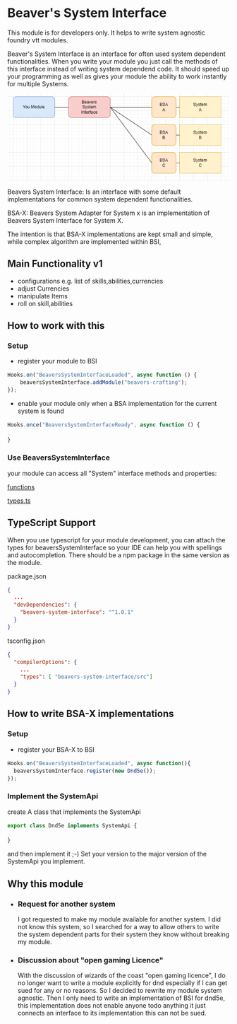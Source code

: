 # Beaver's System Interface
This module is for developers only. It helps to write system agnostic foundry vtt modules.

Beaver's System Interface is an interface for often used system dependent functionalities.
When you write your module you just call the methods of this interface instead of writing system dependend code.
It should speed up your programming as well as gives your module the ability to work instantly for multiple Systems.

![img.png](pictures/img.png)

Beavers System Interface: Is an interface with some default implementations for common system dependent functionalities.

BSA-X: Beavers System Adapter for System x is an implementation of Beavers System Interface for System X.

The intention is that BSA-X implementations are kept small and simple, while complex algorithm are implemented within
BSI,
## Main Functionality v1
- configurations e.g. list of skills,abilities,currencies
- adjust Currencies
- manipulate Items
- roll on skill,abilities
## How to work with this
### Setup
- register your module to BSI

````javascript
Hooks.on("BeaversSystemInterfaceLoaded", async function () {
    beaversSystemInterface.addModule("beavers-crafting");
});
````
- enable your module only when a BSA implementation for the current system is found

````javascript
Hooks.once("BeaversSystemInterfaceReady", async function () {

}
````
### Use BeaversSystemInterface

your module can access all "System" interface methods and properties:

[functions](https://github.com/AngryBeaver/beavers-system-interface/wiki/Beaver's-System-Interface)

[types.ts](https://github.com/AngryBeaver/beavers-system-interface/blob/main/src/types.ts)

## TypeScript Support

When you use typescript for your module development,
you can attach the types for beaversSystemInterface so your IDE can help you with spellings and autocompletion.
There should be a npm package in the same version as the module.

package.json
````json
{
  ...
  "devDependencies": {
    "beavers-system-interface": "^1.0.1"
  }
}
````
tsconfig.json
````json
{
  "compilerOptions": {
    ...
    "types": [ "beavers-system-interface/src"]
  }
}
````
## How to write BSA-X implementations
### Setup
- register your BSA-X to BSI
````javascript
Hooks.on("BeaversSystemInterfaceLoaded", async function(){
  beaversSystemInterface.register(new Dnd5e());
});
````
### Implement the SystemApi
create A class that implements the SystemApi
````typescript
export class Dnd5e implements SystemApi {
  
}
````
and then implement it ;-)
Set your version to the major version of the SystemApi you implement.

## Why this module

- ### Request for another system
  I got requested to make my module available for another system.
  I did not know this system, so I searched for a way to allow others to write the system dependent parts for their
  system they know without breaking my module.
- ### Discussion about "open gaming Licence"
  With the discussion of wizards of the coast "open gaming licence", I do no longer want to write a module explicitly
  for dnd
  especially if I can get sued for any or no reasons. So I decided to rewrite my module system agnostic. Then I only
  need to write an implementation of BSI for dnd5e, this implementation does not enable anyone todo anything it just
  connects an interface to its implementation this can not be sued.


